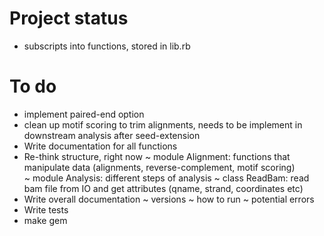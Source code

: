 # Project status

- subscripts into functions, stored in lib.rb

# To do

- implement paired-end option
- clean up motif scoring to trim alignments, needs to be implement in downstream analysis after seed-extension 
- Write documentation for all functions
- Re-think structure, right now
	~ module Alignment: functions that manipulate data (alignments, reverse-complement, motif scoring)	
	~ module Analysis: different steps of analysis
	~ class ReadBam: read bam file from IO and get attributes (qname, strand, coordinates etc)
- Write overall documentation
	~ versions
	~ how to run
	~ potential errors
- Write tests
- make gem